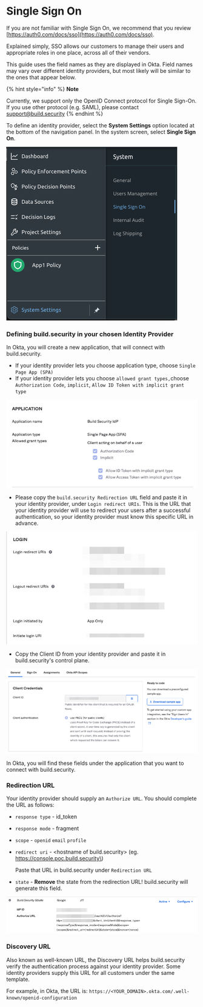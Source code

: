 # Single Sign On

If you are not familiar with Single Sign On, we recommend that you review [https://auth0.com/docs/sso](https://auth0.com/docs/sso).

Explained simply, SSO allows our customers to manage their users and appropriate roles in one place, across all of their vendors.

This guide uses the field names as they are displayed in Okta. Field names may vary over different identity providers, but most likely will be similar to the ones that appear below.

{% hint style="info" %}
**Note**

Currently, we support only the OpenID Connect protocol for Single Sign-On. If you use other protocol \(e.g. SAML\), please contact [support@build.security](mailto:support@build.security)
{% endhint %}

To define an identity provider, select the **System Settings** option located at the bottom of the navigation panel. In the system screen, select **Single Sign On**.

![Single Sign-On menu](../.gitbook/assets/image%20%2817%29%20%281%29%20%281%29.png)

### Defining build.security in your chosen Identity Provider

In Okta, you will create a new application, that will connect with build.security.

* If your identity provider lets you choose application type, choose `Single Page App (SPA)`
* If your identity provider lets you choose `allowed grant types,`choose `Authorization Code`, `implicit`, `Allow ID Token with implicit grant type`

![](../.gitbook/assets/image%20%2824%29%20%282%29%20%282%29.png)

* Please copy the `build.security Redirection URL` field and paste it in your identity provider, under `Login redirect URIs`.  This is the URL that your identity provider will use to redirect your users  after a successful authentication, so your identity provider must know this specific URL in advance.

![Logout redirect URIs &amp; Initiate login URI are not relevant](../.gitbook/assets/image%20%2818%29.png)

* Copy the Client ID from your identity provider and paste it in build.security's control plane.

![](../.gitbook/assets/image%20%2819%29.png)

In Okta, you will find these fields under the application that you want to connect with build.security.

### Redirection URL

Your identity provider should supply an `Authorize URL`. You should complete the URL as follows:

* `response type` - id\_token
* `response mode` - fragment
* `scope` - `openid` `email` `profile`
* `redirect uri` - &lt;hostname of build.security&gt; \(eg. https://console.poc.build.security\)

  Paste that URL in build.security under `Redirection URL`

* `state` - **Remove** the state from the redirection URL! build.security will generate this field. 

![](../.gitbook/assets/image%20%2822%29.png)

### Discovery URL

Also known as well-known URL, the Discovery URL helps build.security verify the authentication process against your identity provider. Some identity providers supply this URL for all customers under the same template. 

For example, in Okta, the URL is: `https://<YOUR_DOMAIN>.okta.com/.well-known/openid-configuration`

